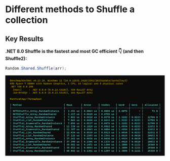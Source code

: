 # Different methods to Shuffle a collection

## Key Results

**.NET 8.0 Shuffle is the fastest and most GC efficient 👇 (and then Shuffle2):**

```cs
Random.Shared.Shuffle(arr);
```

![Benchmark](Benchmark.png)
